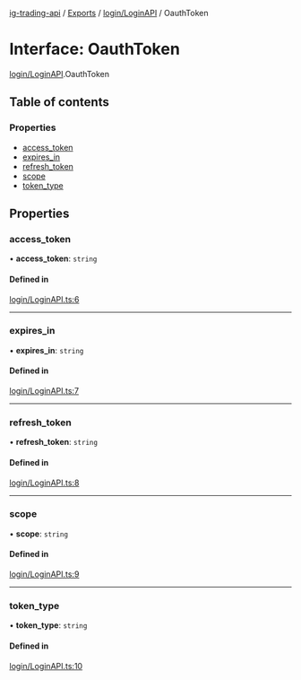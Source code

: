 [ig-trading-api](../README.md) / [Exports](../modules.md) / [login/LoginAPI](../modules/login_LoginAPI.md) / OauthToken

# Interface: OauthToken

[login/LoginAPI](../modules/login_LoginAPI.md).OauthToken

## Table of contents

### Properties

- [access_token](login_LoginAPI.OauthToken.md#access_token)
- [expires_in](login_LoginAPI.OauthToken.md#expires_in)
- [refresh_token](login_LoginAPI.OauthToken.md#refresh_token)
- [scope](login_LoginAPI.OauthToken.md#scope)
- [token_type](login_LoginAPI.OauthToken.md#token_type)

## Properties

### access_token

• **access_token**: `string`

#### Defined in

[login/LoginAPI.ts:6](https://github.com/bennycode/ig-trading-api/blob/98182c7/src/login/LoginAPI.ts#L6)

---

### expires_in

• **expires_in**: `string`

#### Defined in

[login/LoginAPI.ts:7](https://github.com/bennycode/ig-trading-api/blob/98182c7/src/login/LoginAPI.ts#L7)

---

### refresh_token

• **refresh_token**: `string`

#### Defined in

[login/LoginAPI.ts:8](https://github.com/bennycode/ig-trading-api/blob/98182c7/src/login/LoginAPI.ts#L8)

---

### scope

• **scope**: `string`

#### Defined in

[login/LoginAPI.ts:9](https://github.com/bennycode/ig-trading-api/blob/98182c7/src/login/LoginAPI.ts#L9)

---

### token_type

• **token_type**: `string`

#### Defined in

[login/LoginAPI.ts:10](https://github.com/bennycode/ig-trading-api/blob/98182c7/src/login/LoginAPI.ts#L10)
